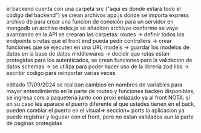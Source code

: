 el backend cuenta con una carpeta src ("aqui es donde estará todo el código del backend")
se crean archivos app.js donde se importa express
archivo db para crear una funcion de conexión para un servidor en mongodb
un archivo index.js
se añadiran archivos conforme se vaya avanzando en la API
se crearan las carpetas:
routes ->  definir todos los endpoints o rutas que el front end pueda pedir
controllers ->  crear funciones que se ejecuten en una URL
models -> guardar los modelos de datos en la base de datos
middlewares -> decidir que rutas estan protegidas para los autenticados, se crean funciones para la validacion de datos
schemas -> se utiliza para poder hacer uso de la libreria zod
libs -> escribir codigo para reinportar varias veces

editado 17/09/2024
se realizan cambios en nombres de variables para mayor entendimiento en la parte de routeo y funciones backen disponibles, se ingresa 
cors a paqueteria junto con proxi enlazado ya al front
NOTA: si en su caso les aparace el puerto diferente al que ustedes tienen en el back, pueden cambiar el puerto en el visual=> seccion= ports
la aplicacion ya puede registrar y loguear con el front, pero no estan validados aun la parte de paginas protegidas
